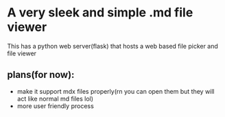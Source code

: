 # A very sleek and simple .md file viewer

This has a python web server(flask) that hosts a web based file picker and file viewer 

## plans(for now):

- make it support mdx files properly(rn you can open them but they will act like normal md files lol)
- more user friendly process